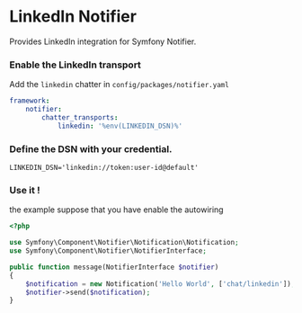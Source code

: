 LinkedIn Notifier
==============

Provides LinkedIn integration for Symfony Notifier.

### Enable the LinkedIn transport
  
Add the `linkedin` chatter in `config/packages/notifier.yaml`

````yaml
framework:
    notifier:
        chatter_transports:
            linkedin: '%env(LINKEDIN_DSN)%'
````

### Define the DSN with your credential.

`LINKEDIN_DSN='linkedin://token:user-id@default'`

### Use it !

the example suppose that you have enable the autowiring 

```php
<?php

use Symfony\Component\Notifier\Notification\Notification;
use Symfony\Component\Notifier\NotifierInterface;

public function message(NotifierInterface $notifier)
{
    $notification = new Notification('Hello World', ['chat/linkedin']);
    $notifier->send($notification);
}
```
